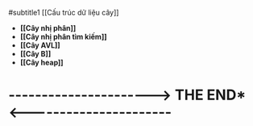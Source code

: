 #subtitle1 [[Cấu trúc dữ liệu cây]]

- **[[Cây nhị phân]]**
- **[[Cây nhị phân tìm kiếm]]** 
- **[[Cây AVL]]**
- **[[Cây B]]**
- **[[Cây heap]]**

# ----------------------> **THE END*** <----------------------
